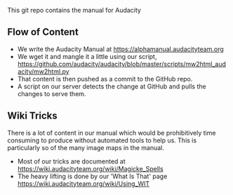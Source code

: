 This git repo contains the manual for Audacity


## Flow of Content

* We write the Audacity Manual at https://alphamanual.audacityteam.org
* We wget it and mangle it a little using our script, https://github.com/audacity/audacity/blob/master/scripts/mw2html_audacity/mw2html.py
* That content is then pushed as a commit to the GitHub repo.
* A script on our server detects the change at GitHub and pulls the changes to serve them.

## Wiki Tricks

There is a lot of content in our manual which would be prohibitively time consuming to produce without automated tools to help us.  This is particularly so of the many image maps in the manual.

* Most of our tricks are documented at https://wiki.audacityteam.org/wiki/Magicke_Spells
* The heavy lifting is done by our 'What Is That' page https://wiki.audacityteam.org/wiki/Using_WIT
